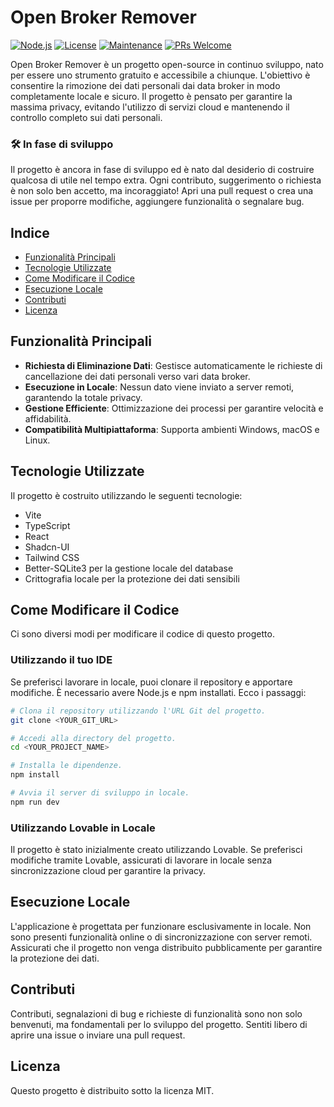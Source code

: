 # Open Broker Remover

[![Node.js](https://img.shields.io/badge/Node.js-16%2B-green)](https://nodejs.org/)
[![License](https://img.shields.io/badge/License-MIT-green)](https://opensource.org/licenses/MIT)
[![Maintenance](https://img.shields.io/badge/Maintained-Yes-brightgreen)](https://github.com/OpenBrokerRemover)
[![PRs Welcome](https://img.shields.io/badge/PRs-Welcome-brightgreen)](https://github.com/OpenBrokerRemover/pulls)

Open Broker Remover è un progetto open-source in continuo sviluppo, nato per essere uno strumento gratuito e accessibile a chiunque. L'obiettivo è consentire la rimozione dei dati personali dai data broker in modo completamente locale e sicuro. Il progetto è pensato per garantire la massima privacy, evitando l'utilizzo di servizi cloud e mantenendo il controllo completo sui dati personali.

### 🛠️ In fase di sviluppo
Il progetto è ancora in fase di sviluppo ed è nato dal desiderio di costruire qualcosa di utile nel tempo extra. Ogni contributo, suggerimento o richiesta è non solo ben accetto, ma incoraggiato! Apri una pull request o crea una issue per proporre modifiche, aggiungere funzionalità o segnalare bug.

## Indice
- [Funzionalità Principali](#funzionalita-principali)
- [Tecnologie Utilizzate](#tecnologie-utilizzate)
- [Come Modificare il Codice](#come-modificare-il-codice)
- [Esecuzione Locale](#esecuzione-locale)
- [Contributi](#contributi)
- [Licenza](#licenza)

## Funzionalità Principali
- **Richiesta di Eliminazione Dati**: Gestisce automaticamente le richieste di cancellazione dei dati personali verso vari data broker.
- **Esecuzione in Locale**: Nessun dato viene inviato a server remoti, garantendo la totale privacy.
- **Gestione Efficiente**: Ottimizzazione dei processi per garantire velocità e affidabilità.
- **Compatibilità Multipiattaforma**: Supporta ambienti Windows, macOS e Linux.

## Tecnologie Utilizzate
Il progetto è costruito utilizzando le seguenti tecnologie:
- Vite
- TypeScript
- React
- Shadcn-UI
- Tailwind CSS
- Better-SQLite3 per la gestione locale del database
- Crittografia locale per la protezione dei dati sensibili

## Come Modificare il Codice
Ci sono diversi modi per modificare il codice di questo progetto.

### Utilizzando il tuo IDE
Se preferisci lavorare in locale, puoi clonare il repository e apportare modifiche. È necessario avere Node.js e npm installati. Ecco i passaggi:

```sh
# Clona il repository utilizzando l'URL Git del progetto.
git clone <YOUR_GIT_URL>

# Accedi alla directory del progetto.
cd <YOUR_PROJECT_NAME>

# Installa le dipendenze.
npm install

# Avvia il server di sviluppo in locale.
npm run dev
```

### Utilizzando Lovable in Locale
Il progetto è stato inizialmente creato utilizzando Lovable. Se preferisci modifiche tramite Lovable, assicurati di lavorare in locale senza sincronizzazione cloud per garantire la privacy.

## Esecuzione Locale
L'applicazione è progettata per funzionare esclusivamente in locale. Non sono presenti funzionalità online o di sincronizzazione con server remoti. Assicurati che il progetto non venga distribuito pubblicamente per garantire la protezione dei dati.

## Contributi
Contributi, segnalazioni di bug e richieste di funzionalità sono non solo benvenuti, ma fondamentali per lo sviluppo del progetto. Sentiti libero di aprire una issue o inviare una pull request.

## Licenza
Questo progetto è distribuito sotto la licenza MIT.
